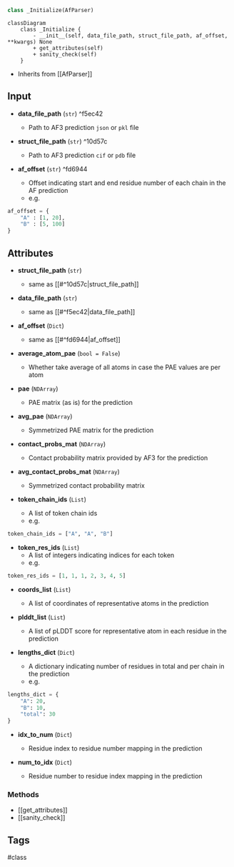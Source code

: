 ```python
class _Initialize(AfParser)
```

```mermaid
classDiagram
    class _Initialize {
        - __init__(self, data_file_path, struct_file_path, af_offset, **kwargs) None
        + get_attributes(self)
        + sanity_check(self)
    }
```

- Inherits from [[AfParser]]

## Input

- **data_file_path** (`str`) ^f5ec42
	- Path to AF3 prediction `json` or `pkl` file

- **struct_file_path** (`str`) ^10d57c
	- Path to AF3 prediction `cif` or `pdb` file

- **af_offset** (`str`) ^fd6944
	- Offset indicating start and end residue number of each chain in the AF prediction
	- e.g.
```python
af_offset = {
	"A" : [1, 20],
	"B" : [5, 100]
}
```


## Attributes

- **struct_file_path** (`str`)
	- same as [[#^10d57c|struct_file_path]]

- **data_file_path** (`str`)
	- same as [[#^f5ec42|data_file_path]]

- **af_offset** (`Dict`)
	- same as [[#^fd6944|af_offset]]

- **average_atom_pae** (`bool = False`)
	- Whether take average of all atoms in case the PAE values are per atom

- **pae** (`NDArray`)
	- PAE matrix (as is) for the prediction

- **avg_pae** (`NDArray`)
	- Symmetrized PAE matrix for the prediction

- **contact_probs_mat** (`NDArray`)
	- Contact probability matrix provided by AF3 for the prediction

- **avg_contact_probs_mat** (`NDArray`)
	- Symmetrized contact probability matrix

- **token_chain_ids** (`List`)
	- A list of token chain ids
	- e.g. 
```python
token_chain_ids = ["A", "A", "B"]
```

- **token_res_ids** (`List`)
	- A list of integers indicating indices for each token
	- e.g.
```python
token_res_ids = [1, 1, 1, 2, 3, 4, 5]
```

- **coords_list** (`List`)
	- A list of coordinates of representative atoms in the prediction

- **plddt_list** (`List`)
	- A list of pLDDT score for representative atom in each residue in the prediction

- **lengths_dict** (`Dict`)
	- A dictionary indicating number of residues in total and per chain in the prediction
	- e.g.
```python
lengths_dict = {
	"A": 20,
	"B": 10,
	"total": 30
}
```

- **idx_to_num** (`Dict`)
	- Residue index to residue number mapping in the prediction

- **num_to_idx** (`Dict`)
	- Residue number to residue index mapping in the prediction

### Methods

- [[get_attributes]]
- [[sanity_check]]

## Tags
#class 